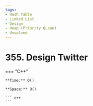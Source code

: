 ```yaml
---
tags:
- Hash Table
- Linked List
- Design
- Heap (Priority Queue)
- Unsolved
---
```



# 355. Design Twitter

=== "C++"

    **Time:** O()

    **Space:** O()

    ``` c++
    ```